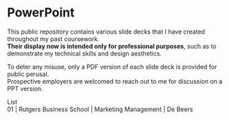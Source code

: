 # PowerPoint
This public repository contains various slide decks that I have created throughout my past coursework.  
**Their display now is intended only for professional purposes**, such as to demonstrate my technical skills and design aesthetics.

To deter any misuse, only a PDF version of each slide deck is provided for public perusal.  
Prospective employers are welcomed to reach out to me for discussion on a PPT version. 

List  
01 | Rutgers Business School | Marketing Management | De Beers
